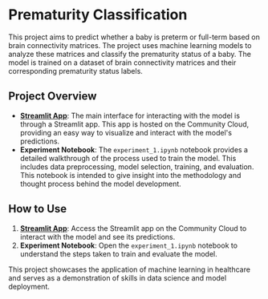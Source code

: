 # Prematurity Classification

This project aims to predict whether a baby is preterm or full-term based on brain connectivity matrices. The project uses machine learning models to analyze these matrices and classify the prematurity status of a baby. The model is trained on a dataset of brain connectivity matrices and their corresponding prematurity status labels.

## Project Overview

- **[Streamlit App](https://martinijfb-prematurityclassification-streamlitapp-lnvapl.streamlit.app/)**: The main interface for interacting with the model is through a Streamlit app. This app is hosted on the Community Cloud, providing an easy way to visualize and interact with the model's predictions. 
- **Experiment Notebook**: The `experiment_1.ipynb` notebook provides a detailed walkthrough of the process used to train the model. This includes data preprocessing, model selection, training, and evaluation. This notebook is intended to give insight into the methodology and thought process behind the model development.

## How to Use

1. **[Streamlit App](https://martinijfb-prematurityclassification-streamlitapp-lnvapl.streamlit.app/)**: Access the Streamlit app on the Community Cloud to interact with the model and see its predictions.
2. **Experiment Notebook**: Open the `experiment_1.ipynb` notebook to understand the steps taken to train and evaluate the model.

This project showcases the application of machine learning in healthcare and serves as a demonstration of skills in data science and model deployment.
